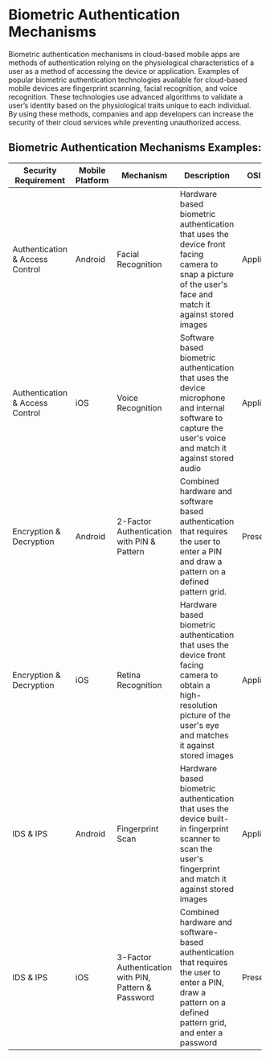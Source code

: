 # Biometric Authentication Mechanisms 

Biometric authentication mechanisms in cloud-based mobile apps are methods of authentication relying on the physiological characteristics of a user as a method of accessing the device or application. Examples of popular biometric authentication technologies available for cloud-based mobile devices are fingerprint scanning, facial recognition, and voice recognition. These technologies use advanced algorithms to validate a user’s identity based on the physiological traits unique to each individual. By using these methods, companies and app developers can increase the security of their cloud services while preventing unauthorized access.

## Biometric Authentication Mechanisms Examples: 

|Security Requirement|Mobile Platform|Mechanism|Description|OSI Layer|
|---|---|---|---|---|
|Authentication & Access Control|Android|Facial Recognition|Hardware based biometric authentication that uses the device front facing camera to snap a picture of the user's face and match it against stored images|Application|
|Authentication & Access Control|iOS|Voice Recognition |Software based biometric authentication that uses the device microphone and internal software to capture the user's voice and match it against stored audio |Application|
|Encryption & Decryption|Android|2-Factor Authentication with PIN & Pattern |Combined hardware and software based authentication that requires the user to enter a PIN and draw a pattern on a defined pattern grid. |Presentation |
|Encryption & Decryption |iOS|Retina Recognition |Hardware based biometric authentication that uses the device front facing camera to obtain a high-resolution picture of the user's eye and matches it against stored images |Application|
|IDS & IPS |Android|Fingerprint Scan|Hardware based biometric authentication that uses the device built-in fingerprint scanner to scan the user's fingerprint and match it against stored images |Application|
|IDS & IPS |iOS|3-Factor Authentication with PIN, Pattern & Password|Combined hardware and software-based authentication that requires the user to enter a PIN, draw a pattern on a defined pattern grid, and enter a password|Presentation|